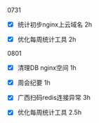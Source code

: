 0731

- [x] 统计初步nginx上云域名 2h

- [x] 优化每周统计工具 2h




0801
- [x] 清理DB nginx空间 1h
- [x] 周会纪要 1h
- [x] 广西扫码redis连接异常 3h
- [x] 优化每周统计工具 2.5h

